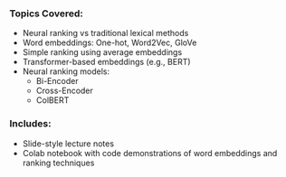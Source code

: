 
### Topics Covered:

- Neural ranking vs traditional lexical methods  
- Word embeddings: One-hot, Word2Vec, GloVe  
- Simple ranking using average embeddings  
- Transformer-based embeddings (e.g., BERT)  
- Neural ranking models:
  - Bi-Encoder  
  - Cross-Encoder  
  - ColBERT

### Includes:

- Slide-style lecture notes  
- Colab notebook with code demonstrations of word embeddings and ranking techniques
